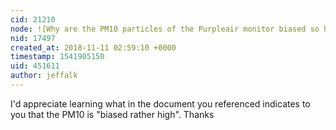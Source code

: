 ```yaml
---
cid: 21210
node: ![Why are the PM10 particles of the Purpleair monitor biased so high?](../notes/Cbarnes9/11-09-2018/why-are-the-pm10-particles-of-the-purpleair-monitor-biased-so-high)
nid: 17497
created_at: 2018-11-11 02:59:10 +0000
timestamp: 1541905150
uid: 451611
author: jeffalk
---
```


I'd appreciate learning what in the document you referenced indicates to you that the PM10 is "biased rather high". Thanks